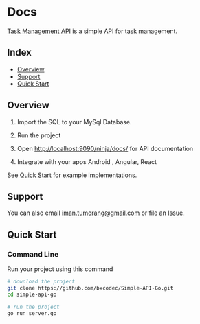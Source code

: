 # Docs

[Task Management API](#) is a simple API for task management.


## Index

* [Overview](#overview)
* [Support](#support)
* [Quick Start](#quick-start)



## Overview

1. Import the SQL to your MySql Database. 

2. Run the project

3. Open  <http://localhost:9090/ninja/docs/> for API documentation 

4. Integrate with your apps Android , Angular, React
    
See [Quick Start](#quick-start) for example implementations.


## Support


You can also email <iman.tumorang@gmail.com> or file an [Issue](https://github.com/bxcodec/Simple-API-Go/issues/new).


## Quick Start

### Command Line

Run your project using this command

```bash
# download the project
git clone https://github.com/bxcodec/Simple-API-Go.git
cd simple-api-go

# run the project
go run server.go

```

